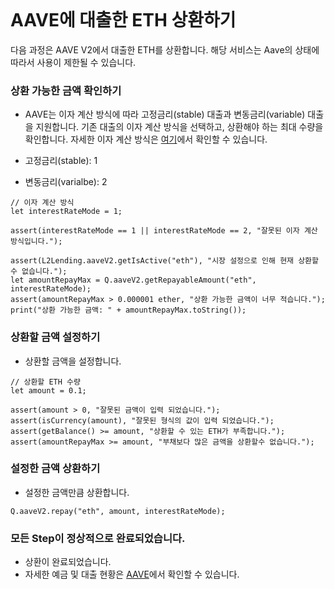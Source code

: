 ```meta-Currency
```

# AAVE에 대출한 ETH 상환하기

다음 과정은 AAVE V2에서 대출한 ETH를 상환합니다. 해당 서비스는 Aave의 상태에 따라서 사용이 제한될 수 있습니다.

### 상환 가능한 금액 확인하기

- AAVE는 이자 계산 방식에 따라 고정금리(stable) 대출과 변동금리(variable) 대출을 지원합니다. 기존 대출의 이자 계산 방식을 선택하고, 상환해야 하는 최대 수량을 확인합니다. 자세한 이자 계산 방식은 [여기](https://docs.aave.com/faq/borrowing#what-is-the-difference-between-stable-and-variable-rate)에서 확인할 수 있습니다.

- 고정금리(stable): 1
- 변동금리(varialbe): 2

```input-Dynamic
// 이자 계산 방식
let interestRateMode = 1;
```

```input-Verify
assert(interestRateMode == 1 || interestRateMode == 2, "잘못된 이자 계산 방식입니다.");
```

```output-Dynamic
assert(L2Lending.aaveV2.getIsActive("eth"), "시장 설정으로 인해 현재 상환할 수 없습니다.");
let amountRepayMax = Q.aaveV2.getRepayableAmount("eth", interestRateMode);
assert(amountRepayMax > 0.000001 ether, "상환 가능한 금액이 너무 적습니다.");
print("상환 가능한 금액: " + amountRepayMax.toString());
```

### 상환할 금액 설정하기

- 상환할 금액을 설정합니다.

```input ETH
// 상환할 ETH 수량
let amount = 0.1;
```

```input-Verify
assert(amount > 0, "잘못된 금액이 입력 되었습니다.");
assert(isCurrency(amount), "잘못된 형식의 값이 입력 되었습니다.");
assert(getBalance() >= amount, "상환할 수 있는 ETH가 부족합니다.");
assert(amountRepayMax >= amount, "부채보다 많은 금액을 상환할수 없습니다.");
```

### 설정한 금액 상환하기

- 설정한 금액만큼 상환합니다.

```taster
Q.aaveV2.repay("eth", amount, interestRateMode);
```

### 모든 Step이 정상적으로 완료되었습니다.

- 상환이 완료되었습니다.
- 자세한 예금 및 대출 현황은 [AAVE](https://app.aave.com/#/dashboard)에서 확인할 수 있습니다.
